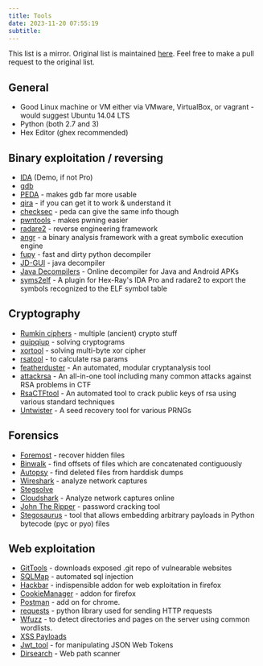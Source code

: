 ```yaml
---
title: Tools
date: 2023-11-20 07:55:19
subtitle: 
---
```


This list is a mirror. Original list is maintained [here](https://github.com/InfoSecIITR/tools). Feel free to make a pull request to the original list.

## General

+ Good Linux machine or VM either via VMware, VirtualBox, or vagrant - would suggest Ubuntu 14.04 LTS
+ Python (both 2.7 and 3)
+ Hex Editor (ghex recommended)

## Binary exploitation / reversing

+ [IDA](https://www.hex-rays.com/products/ida/index.shtml) (Demo, if not Pro)
+ [gdb](https://www.gnu.org/software/gdb/)
+ [PEDA](https://github.com/longld/peda) - makes gdb far more usable
+ [qira](http://qira.me/) - if you can get it to work & understand it
+ [checksec](https://github.com/slimm609/checksec.sh) - peda can give the same info though
+ [pwntools](https://pwntools.readthedocs.io/en/stable/) - makes pwning easier
+ [radare2](https://github.com/radare/radare2) - reverse engineering framework
+ [angr](https://github.com/angr/angr) - a binary analysis framework with a great symbolic execution engine
+ [fupy](https://github.com/gdelugre/fupy) - fast and dirty python decompiler
+ [JD-GUI](https://github.com/java-decompiler/jd-gui) - java decompiler
+ [Java Decompilers](http://www.javadecompilers.com) - Online decompiler for Java and Android APKs
+ [syms2elf](https://github.com/danigargu/syms2elf) - A plugin for Hex-Ray's IDA Pro and radare2 to export the symbols recognized to the ELF symbol table 

## Cryptography

+ [Rumkin ciphers](http://rumkin.com/tools/cipher/) - multiple (ancient) crypto stuff
+ [quipqiup](https://quipqiup.com/) - solving cryptograms
+ [xortool](https://github.com/hellman/xortool) - solving multi-byte xor cipher
+ [rsatool](https://github.com/ius/rsatool) - to calculate rsa params
+ [featherduster](https://github.com/nccgroup/featherduster) -  An automated, modular cryptanalysis tool
+ [attackrsa](https://github.com/rk700/attackrsa) -  An all-in-one tool including many common attacks against RSA problems in CTF
+ [RsaCTFtool](https://github.com/sourcekris/RsaCtfTool) - An automated tool to crack public keys of rsa using various standard techniques
+ [Untwister](https://github.com/altf4/untwister) - A seed recovery tool for various PRNGs

## Forensics
+ [Foremost](http://foremost.sourceforge.net/) - recover hidden files
+ [Binwalk](https://github.com/ReFirmLabs/binwalk) - find offsets of files which are concatenated contiguously
+ [Autopsy](https://github.com/sleuthkit/autopsy) - find deleted files from harddisk dumps
+ [Wireshark](https://www.wireshark.org/) - analyze network captures
+ [Stegsolve](http://www.ww.caesum.com/handbook/Stegsolve.jar)
+ [Cloudshark](https://www.cloudshark.org) - Analyze network captures online
+ [John The Ripper](http://www.openwall.com/john/) - password cracking tool
+ [Stegosaurus](https://bitbucket.org/jherron/stegosaurus/src) - tool that allows embedding arbitrary payloads in Python bytecode (pyc or pyo) files

## Web exploitation
+ [GitTools](https://github.com/internetwache/GitTools) - downloads exposed .git repo of vulnearable websites
+ [SQLMap](https://github.com/sqlmapproject/sqlmap) - automated sql injection
+ [Hackbar](https://addons.mozilla.org/en-US/firefox/addon/hackbar/) - indispensible addon for web exploitation in firefox
+ [CookieManager](https://addons.mozilla.org/en-US/firefox/addon/cookies-manager-plus/) - addon for firefox
+ [Postman](https://chrome.google.com/webstore/detail/postman/fhbjgbiflinjbdggehcddcbncdddomop?hl=en) - add on for chrome.
+ [requests](https://github.com/requests/requests) - python library used for sending HTTP requests
+ [Wfuzz](http://www.edge-security.com/wfuzz.php) - to detect directories and pages on the server using common wordlists.
+ [XSS Payloads](https://github.com/nettitude/xss_payloads)
+ [Jwt_tool](https://github.com/ticarpi/jwt_tool) - for manipulating JSON Web Tokens
+ [Dirsearch](https://github.com/maurosoria/dirsearch) - Web path scanner
